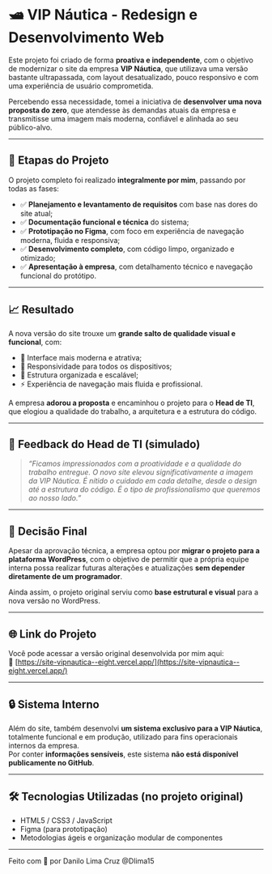 # 🛥️ VIP Náutica - Redesign e Desenvolvimento Web

Este projeto foi criado de forma **proativa e independente**, com o objetivo de modernizar o site da empresa **VIP Náutica**, que utilizava uma versão bastante ultrapassada, com layout desatualizado, pouco responsivo e com uma experiência de usuário comprometida.

Percebendo essa necessidade, tomei a iniciativa de **desenvolver uma nova proposta do zero**, que atendesse às demandas atuais da empresa e transmitisse uma imagem mais moderna, confiável e alinhada ao seu público-alvo.

---

## 🚧 Etapas do Projeto

O projeto completo foi realizado **integralmente por mim**, passando por todas as fases:

- ✅ **Planejamento e levantamento de requisitos** com base nas dores do site atual;  
- ✅ **Documentação funcional e técnica** do sistema;  
- ✅ **Prototipação no Figma**, com foco em experiência de navegação moderna, fluida e responsiva;  
- ✅ **Desenvolvimento completo**, com código limpo, organizado e otimizado;  
- ✅ **Apresentação à empresa**, com detalhamento técnico e navegação funcional do protótipo.

---

## 📈 Resultado

A nova versão do site trouxe um **grande salto de qualidade visual e funcional**, com:

- 🎨 Interface mais moderna e atrativa;  
- 📱 Responsividade para todos os dispositivos;  
- 🧩 Estrutura organizada e escalável;  
- ⚡ Experiência de navegação mais fluida e profissional.

A empresa **adorou a proposta** e encaminhou o projeto para o **Head de TI**, que elogiou a qualidade do trabalho, a arquitetura e a estrutura do código.

---

## 💬 Feedback do Head de TI (simulado)

> _“Ficamos impressionados com a proatividade e a qualidade do trabalho entregue. O novo site elevou significativamente a imagem da VIP Náutica. É nítido o cuidado em cada detalhe, desde o design até a estrutura do código. É o tipo de profissionalismo que queremos ao nosso lado.”_

---

## 🔄 Decisão Final

Apesar da aprovação técnica, a empresa optou por **migrar o projeto para a plataforma WordPress**, com o objetivo de permitir que a própria equipe interna possa realizar futuras alterações e atualizações **sem depender diretamente de um programador**.

Ainda assim, o projeto original serviu como **base estrutural e visual** para a nova versão no WordPress.

---

## 🌐 Link do Projeto

Você pode acessar a versão original desenvolvida por mim aqui:  
🔗 [https://site-vipnautica--eight.vercel.app/](https://site-vipnautica--eight.vercel.app/)

---

## 🔒 Sistema Interno

Além do site, também desenvolvi **um sistema exclusivo para a VIP Náutica**, totalmente funcional e em produção, utilizado para fins operacionais internos da empresa.  
Por conter **informações sensíveis**, este sistema **não está disponível publicamente no GitHub**.

---

## 🛠️ Tecnologias Utilizadas (no projeto original)

- HTML5 / CSS3 / JavaScript  
- Figma (para prototipação)  
- Metodologias ágeis e organização modular de componentes

---

Feito com 💙 por Danilo Lima Cruz @Dlima15
